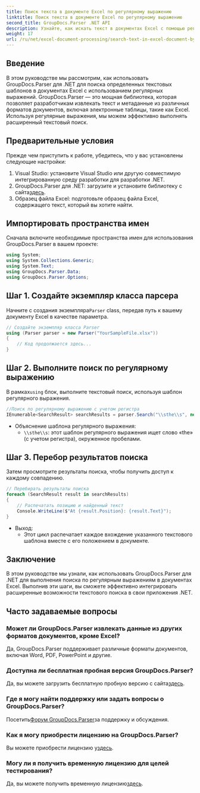 ```yaml
---
title: Поиск текста в документе Excel по регулярному выражению
linktitle: Поиск текста в документе Excel по регулярному выражению
second_title: GroupDocs.Parser .NET API
description: Узнайте, как искать текст в документах Excel с помощью регулярных выражений с помощью GroupDocs.Parser для .NET. Эффективно выполняйте расширенный текстовый поиск.
weight: 17
url: /ru/net/excel-document-processing/search-text-in-excel-document-by-regular-expression/
---
```

## Введение
В этом руководстве мы рассмотрим, как использовать GroupDocs.Parser для .NET для поиска определенных текстовых шаблонов в документах Excel с использованием регулярных выражений. GroupDocs.Parser — это мощная библиотека, которая позволяет разработчикам извлекать текст и метаданные из различных форматов документов, включая электронные таблицы, такие как Excel. Используя регулярные выражения, мы можем эффективно выполнять расширенный текстовый поиск.
## Предварительные условия
Прежде чем приступить к работе, убедитесь, что у вас установлены следующие настройки:
1. Visual Studio: установите Visual Studio или другую совместимую интегрированную среду разработки для разработки .NET.
2.  GroupDocs.Parser для .NET: загрузите и установите библиотеку с сайта[здесь](https://releases.groupdocs.com/parser/net/).
3. Образец файла Excel: подготовьте образец файла Excel, содержащего текст, который вы хотите найти.

## Импортировать пространства имен
Сначала включите необходимые пространства имен для использования GroupDocs.Parser в вашем проекте:
```csharp
using System;
using System.Collections.Generic;
using System.Text;
using GroupDocs.Parser.Data;
using GroupDocs.Parser.Options;
```
## Шаг 1. Создайте экземпляр класса парсера
 Начните с создания экземпляра`Parser` class, передав путь к вашему документу Excel в качестве параметра.
```csharp
// Создайте экземпляр класса Parser
using (Parser parser = new Parser("YourSampleFile.xlsx"))
{
    // Код продолжается здесь...
}
```
## Шаг 2. Выполните поиск по регулярному выражению
 В рамках`using` блок, выполните текстовый поиск, используя шаблон регулярного выражения.
```csharp
//Поиск по регулярному выражению с учетом регистра
IEnumerable<SearchResult> searchResults = parser.Search("\\sthe\\s", new SearchOptions(true, false, true));
```
- Объяснение шаблона регулярного выражения:
  - `\\sthe\\s`: этот шаблон регулярного выражения ищет слово «the» (с учетом регистра), окруженное пробелами.
## Шаг 3. Перебор результатов поиска
Затем просмотрите результаты поиска, чтобы получить доступ к каждому совпадению.
```csharp
// Перебирать результаты поиска
foreach (SearchResult result in searchResults)
{
    // Распечатать позицию и найденный текст
    Console.WriteLine($"At {result.Position}: {result.Text}");
}
```
- Выход:
  - Этот цикл распечатает каждое вхождение указанного текстового шаблона вместе с его положением в документе.

## Заключение
В этом руководстве мы узнали, как использовать GroupDocs.Parser для .NET для выполнения поиска по регулярным выражениям в документах Excel. Выполнив эти шаги, вы сможете эффективно интегрировать расширенные возможности текстового поиска в свои приложения .NET.

## Часто задаваемые вопросы
### Может ли GroupDocs.Parser извлекать данные из других форматов документов, кроме Excel?
Да, GroupDocs.Parser поддерживает различные форматы документов, включая Word, PDF, PowerPoint и другие.
### Доступна ли бесплатная пробная версия GroupDocs.Parser?
 Да, вы можете загрузить бесплатную пробную версию с сайта[здесь](https://releases.groupdocs.com/).
### Где я могу найти поддержку или задать вопросы о GroupDocs.Parser?
 Посетить[Форум GroupDocs.Parser](https://forum.groupdocs.com/c/parser/17)за поддержку и обсуждения.
### Как я могу приобрести лицензию на GroupDocs.Parser?
 Вы можете приобрести лицензию у[здесь](https://purchase.groupdocs.com/buy).
### Могу ли я получить временную лицензию для целей тестирования?
 Да, вы можете получить временную лицензию[здесь](https://purchase.groupdocs.com/temporary-license/).